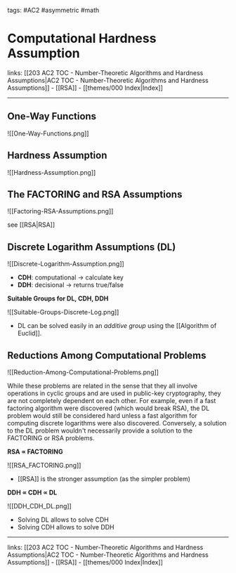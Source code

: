 tags: #AC2 #asymmetric #math 

# Computational Hardness Assumption

links: [[203 AC2 TOC - Number-Theoretic Algorithms and Hardness Assumptions|AC2 TOC - Number-Theoretic Algorithms and Hardness Assumptions]] - [[RSA]] - [[themes/000 Index|Index]]

---

## One-Way Functions

![[One-Way-Functions.png]]

## Hardness Assumption

![[Hardness-Assumption.png]]

## The FACTORING and RSA Assumptions

![[Factoring-RSA-Assumptions.png]]

see [[RSA|RSA]]

## Discrete Logarithm Assumptions (DL)

![[Discrete-Logarithm-Assumption.png]]

- **CDH**: computational $\rightarrow$ calculate key
- **DDH**: decisional $\rightarrow$ returns true/false

**Suitable Groups for DL, CDH, DDH**

![[Suitable-Groups-Discrete-Log.png]]

- DL can be solved easily in an *additive group* using the [[Algorithm of Euclid]].

## Reductions Among Computational Problems

![[Reduction-Among-Computational-Problems.png]]

While these problems are related in the sense that they all involve operations in cyclic groups and are used in public-key cryptography, they are not completely dependent on each other. For example, even if a fast factoring algorithm were discovered (which would break RSA), the DL problem would still be considered hard unless a fast algorithm for computing discrete logarithms were also discovered. Conversely, a solution to the DL problem wouldn't necessarily provide a solution to the FACTORING or RSA problems.

**RSA $\propto$ FACTORING**

![[RSA_FACTORING.png]]

- [[RSA]] is the stronger assumption (as the simpler problem)

**DDH $\propto$ CDH $\propto$ DL**

![[DDH_CDH_DL.png]]

- Solving DL allows to solve CDH
- Solving CDH allows to solve DDH

---
links: [[203 AC2 TOC - Number-Theoretic Algorithms and Hardness Assumptions|AC2 TOC - Number-Theoretic Algorithms and Hardness Assumptions]] - [[RSA]] - [[themes/000 Index|Index]]